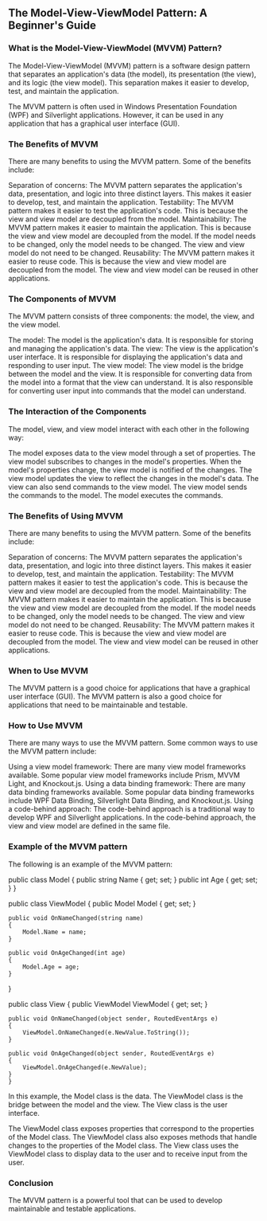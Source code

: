 ## The Model-View-ViewModel Pattern: A Beginner's Guide

### What is the Model-View-ViewModel (MVVM) Pattern?
The Model-View-ViewModel (MVVM) pattern is a software design pattern that separates an application's data (the model), its presentation (the view), and its logic (the view model). This separation makes it easier to develop, test, and maintain the application.

The MVVM pattern is often used in Windows Presentation Foundation (WPF) and Silverlight applications. However, it can be used in any application that has a graphical user interface (GUI).

### The Benefits of MVVM
There are many benefits to using the MVVM pattern. Some of the benefits include:

Separation of concerns: The MVVM pattern separates the application's data, presentation, and logic into three distinct layers. This makes it easier to develop, test, and maintain the application.
Testability: The MVVM pattern makes it easier to test the application's code. This is because the view and view model are decoupled from the model.
Maintainability: The MVVM pattern makes it easier to maintain the application. This is because the view and view model are decoupled from the model. If the model needs to be changed, only the model needs to be changed. The view and view model do not need to be changed.
Reusability: The MVVM pattern makes it easier to reuse code. This is because the view and view model are decoupled from the model. The view and view model can be reused in other applications.

### The Components of MVVM
The MVVM pattern consists of three components: the model, the view, and the view model.

The model: The model is the application's data. It is responsible for storing and managing the application's data.
The view: The view is the application's user interface. It is responsible for displaying the application's data and responding to user input.
The view model: The view model is the bridge between the model and the view. It is responsible for converting data from the model into a format that the view can understand. It is also responsible for converting user input into commands that the model can understand.

### The Interaction of the Components
The model, view, and view model interact with each other in the following way:

The model exposes data to the view model through a set of properties.
The view model subscribes to changes in the model's properties.
When the model's properties change, the view model is notified of the changes.
The view model updates the view to reflect the changes in the model's data.
The view can also send commands to the view model.
The view model sends the commands to the model.
The model executes the commands.

### The Benefits of Using MVVM
There are many benefits to using the MVVM pattern. Some of the benefits include:

Separation of concerns: The MVVM pattern separates the application's data, presentation, and logic into three distinct layers. This makes it easier to develop, test, and maintain the application.
Testability: The MVVM pattern makes it easier to test the application's code. This is because the view and view model are decoupled from the model.
Maintainability: The MVVM pattern makes it easier to maintain the application. This is because the view and view model are decoupled from the model. If the model needs to be changed, only the model needs to be changed. The view and view model do not need to be changed.
Reusability: The MVVM pattern makes it easier to reuse code. This is because the view and view model are decoupled from the model. The view and view model can be reused in other applications.

### When to Use MVVM
The MVVM pattern is a good choice for applications that have a graphical user interface (GUI). The MVVM pattern is also a good choice for applications that need to be maintainable and testable.

### How to Use MVVM
There are many ways to use the MVVM pattern. Some common ways to use the MVVM pattern include:

Using a view model framework: There are many view model frameworks available. Some popular view model frameworks include Prism, MVVM Light, and Knockout.js.
Using a data binding framework: There are many data binding frameworks available. Some popular data binding frameworks include WPF Data Binding, Silverlight Data Binding, and Knockout.js.
Using a code-behind approach: The code-behind approach is a traditional way to develop WPF and Silverlight applications. In the code-behind approach, the view and view model are defined in the same file.

### Example of the MVVM pattern
The following is an example of the MVVM pattern:

public class Model
{
    public string Name { get; set; }
    public int Age { get; set; }
}

public class ViewModel
{
    public Model Model { get; set; }

    public void OnNameChanged(string name)
    {
        Model.Name = name;
    }

    public void OnAgeChanged(int age)
    {
        Model.Age = age;
    }
}

public class View
{
    public ViewModel ViewModel { get; set; }

    public void OnNameChanged(object sender, RoutedEventArgs e)
    {
        ViewModel.OnNameChanged(e.NewValue.ToString());
    }

    public void OnAgeChanged(object sender, RoutedEventArgs e)
    {
        ViewModel.OnAgeChanged(e.NewValue);
    }
    }
In this example, the Model class is the data. The ViewModel class is the bridge between the model and the view. The View class is the user interface.

The ViewModel class exposes properties that correspond to the properties of the Model class. The ViewModel class also exposes methods that handle changes to the properties of the Model class. The View class uses the ViewModel class to display data to the user and to receive input from the user.

### Conclusion
The MVVM pattern is a powerful tool that can be used to develop maintainable and testable applications.

